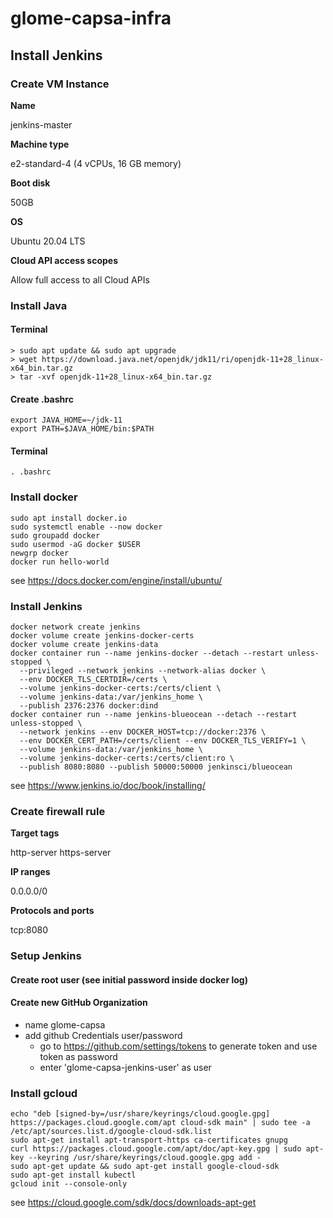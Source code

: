 # glome-capsa-infra

## Install Jenkins

### Create VM Instance

**Name**

jenkins-master

**Machine type**

e2-standard-4 (4 vCPUs, 16 GB memory)

**Boot disk**

50GB

**OS**

Ubuntu 20.04 LTS

**Cloud API access scopes**

Allow full access to all Cloud APIs

### Install Java
#### Terminal
```
> sudo apt update && sudo apt upgrade
> wget https://download.java.net/openjdk/jdk11/ri/openjdk-11+28_linux-x64_bin.tar.gz
> tar -xvf openjdk-11+28_linux-x64_bin.tar.gz
```

#### Create .bashrc
```
export JAVA_HOME=~/jdk-11
export PATH=$JAVA_HOME/bin:$PATH
```

#### Terminal
```
. .bashrc
```

### Install docker
```
sudo apt install docker.io
sudo systemctl enable --now docker
sudo groupadd docker
sudo usermod -aG docker $USER
newgrp docker
docker run hello-world
```
see https://docs.docker.com/engine/install/ubuntu/

### Install Jenkins
```
docker network create jenkins
docker volume create jenkins-docker-certs
docker volume create jenkins-data
docker container run --name jenkins-docker --detach --restart unless-stopped \
  --privileged --network jenkins --network-alias docker \
  --env DOCKER_TLS_CERTDIR=/certs \
  --volume jenkins-docker-certs:/certs/client \
  --volume jenkins-data:/var/jenkins_home \
  --publish 2376:2376 docker:dind 
docker container run --name jenkins-blueocean --detach --restart unless-stopped \
  --network jenkins --env DOCKER_HOST=tcp://docker:2376 \
  --env DOCKER_CERT_PATH=/certs/client --env DOCKER_TLS_VERIFY=1 \
  --volume jenkins-data:/var/jenkins_home \
  --volume jenkins-docker-certs:/certs/client:ro \
  --publish 8080:8080 --publish 50000:50000 jenkinsci/blueocean
```
see https://www.jenkins.io/doc/book/installing/

###  Create firewall rule 

**Target tags**

http-server https-server

**IP ranges**

0.0.0.0/0

**Protocols and ports**

tcp:8080 

### Setup Jenkins

#### Create root user (see initial password inside docker log)

#### Create new GitHub Organization

- name glome-capsa
- add github Credentials user/password 
    - go to https://github.com/settings/tokens to generate token and use token as password
    - enter 'glome-capsa-jenkins-user' as user
    

### Install gcloud

```
echo "deb [signed-by=/usr/share/keyrings/cloud.google.gpg] https://packages.cloud.google.com/apt cloud-sdk main" | sudo tee -a /etc/apt/sources.list.d/google-cloud-sdk.list
sudo apt-get install apt-transport-https ca-certificates gnupg
curl https://packages.cloud.google.com/apt/doc/apt-key.gpg | sudo apt-key --keyring /usr/share/keyrings/cloud.google.gpg add -
sudo apt-get update && sudo apt-get install google-cloud-sdk
sudo apt-get install kubectl
gcloud init --console-only
```
see https://cloud.google.com/sdk/docs/downloads-apt-get